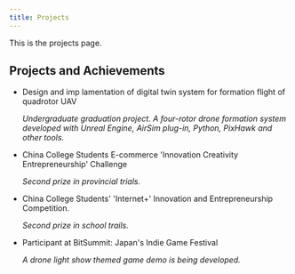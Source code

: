 ```yaml
---
title: Projects
---
```


This is the projects page.


## Projects and Achievements

- Design and imp lamentation of digital twin system for formation flight of quadrotor UAV

  *Undergraduate graduation project. A four-rotor drone formation system developed with Unreal Engine, AirSim plug-in, Python, PixHawk and other tools.*

- China College Students E-commerce 'Innovation Creativity Entrepreneurship' Challenge

  *Second prize in provincial trials.*

- China College Students' 'Internet+' Innovation and Entrepreneurship Competition.

  *Second prize in school trails.*

- Participant at BitSummit: Japan's Indie Game Festival

  *A drone light show themed game demo is being developed.*
